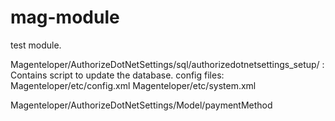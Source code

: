 # mag-module

  test module.
  
  Magenteloper/AuthorizeDotNetSettings/sql/authorizedotnetsettings_setup/ : Contains script to update the database.
  config files:
  Magenteloper/etc/config.xml
  Magenteloper/etc/system.xml
  
  Magenteloper/AuthorizeDotNetSettings/Model/paymentMethod

  

